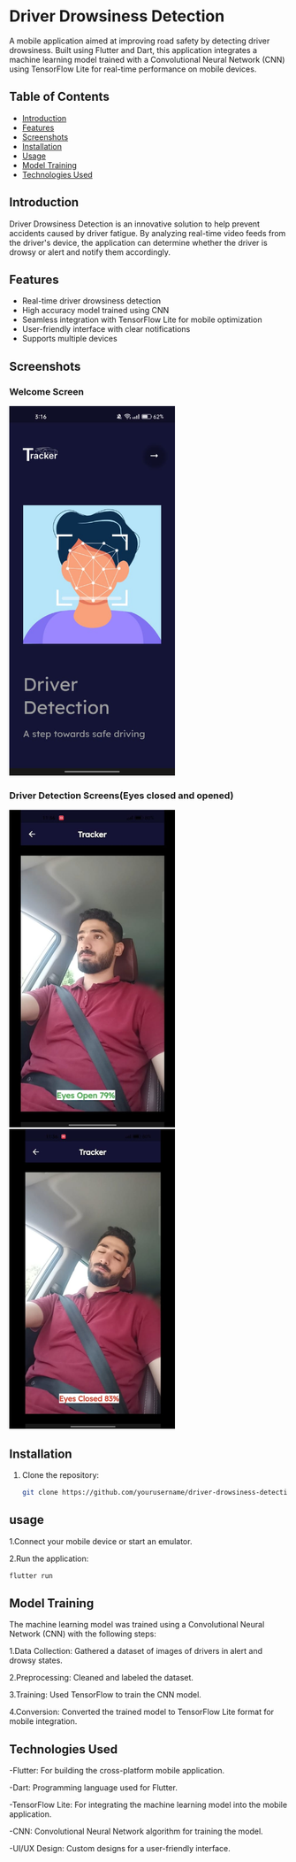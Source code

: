 ﻿# Driver Drowsiness Detection

A mobile application aimed at improving road safety by detecting driver drowsiness. Built using Flutter and Dart, this application integrates a machine learning model trained with a Convolutional Neural Network (CNN) using TensorFlow Lite for real-time performance on mobile devices.

## Table of Contents

- [Introduction](#introduction)
- [Features](#features)
- [Screenshots](#screenshots)
- [Installation](#installation)
- [Usage](#usage)
- [Model Training](#model-training)
- [Technologies Used](#technologies-used)


## Introduction

Driver Drowsiness Detection is an innovative solution to help prevent accidents caused by driver fatigue. By analyzing real-time video feeds from the driver's device, the application can determine whether the driver is drowsy or alert and notify them accordingly.

## Features

- Real-time driver drowsiness detection
- High accuracy model trained using CNN
- Seamless integration with TensorFlow Lite for mobile optimization
- User-friendly interface with clear notifications
- Supports multiple devices

## Screenshots

### Welcome Screen


<img src="screenshots/welcome_screen.jpg" alt="Welcome Screen" width="300">

### Driver Detection Screens(Eyes closed and opened)

<img src="screenshots/Eye_opened.jpg" alt="Driver Alert" width="300">

<img src="screenshots/Eye_closed.jpg" alt="Driver Drowsy" width="300">

## Installation

1. Clone the repository:
   ```bash
   git clone https://github.com/yourusername/driver-drowsiness-detection.git
## usage
1.Connect your mobile device or start an emulator.

2.Run the application:
  ```bash
 flutter run
```
##    Model Training
The machine learning model was trained using a Convolutional Neural Network (CNN) with the following steps:

1.Data Collection: Gathered a dataset of images of drivers in alert and drowsy states.

2.Preprocessing: Cleaned and labeled the dataset.

3.Training: Used TensorFlow to train the CNN model.

4.Conversion: Converted the trained model to TensorFlow Lite format for mobile integration.


## Technologies Used

-Flutter: For building the cross-platform mobile application.

-Dart: Programming language used for Flutter.

-TensorFlow Lite: For integrating the machine learning model into the mobile application.

-CNN: Convolutional Neural Network algorithm for training the model.

-UI/UX Design: Custom designs for a user-friendly interface.
